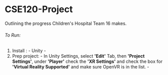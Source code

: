 # CSE120-Project

Outlining the progress Children's Hospital Team 16 makes.


###### To Run:

  1. Install :
                 - Unity
                 - 
  2. Prep project:
                - In Unity Settings, select **'Edit'** Tab, then **'Project Settings'**, under **'Player'** check the **'XR Settings'**                     and check the box for **'Virtual Reality Supported'** and make sure OpenVR is in the list.
                - 
